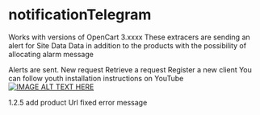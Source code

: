 # notificationTelegram
Works with versions of OpenCart 3.xxxx
These extracers are sending an alert for Site Data Data in addition to the products with the possibility of allocating alarm message

Alerts are sent.
New request
Retrieve a request
Register a new client 
You can follow youth installation instructions on YouTube 
[![IMAGE ALT TEXT HERE](https://img.youtube.com/vi/SCpZUmIJ0Dw/0.jpg)](https://www.youtube.com/watch?v=SCpZUmIJ0Dw)


1.2.5
add product Url
fixed error message
